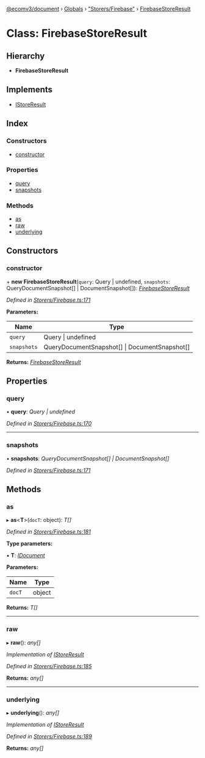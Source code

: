 [@ecomv3/document](../README.md) › [Globals](../globals.md) › ["Storers/Firebase"](../modules/_storers_firebase_.md) › [FirebaseStoreResult](_storers_firebase_.firebasestoreresult.md)

# Class: FirebaseStoreResult

## Hierarchy

* **FirebaseStoreResult**

## Implements

* [IStoreResult](../interfaces/_types_.istoreresult.md)

## Index

### Constructors

* [constructor](_storers_firebase_.firebasestoreresult.md#constructor)

### Properties

* [query](_storers_firebase_.firebasestoreresult.md#query)
* [snapshots](_storers_firebase_.firebasestoreresult.md#snapshots)

### Methods

* [as](_storers_firebase_.firebasestoreresult.md#as)
* [raw](_storers_firebase_.firebasestoreresult.md#raw)
* [underlying](_storers_firebase_.firebasestoreresult.md#underlying)

## Constructors

###  constructor

\+ **new FirebaseStoreResult**(`query`: Query | undefined, `snapshots`: QueryDocumentSnapshot[] | DocumentSnapshot[]): *[FirebaseStoreResult](_storers_firebase_.firebasestoreresult.md)*

*Defined in [Storers/Firebase.ts:171](https://github.com/davidtai/ecom3/blob/bf442b9/packages/document/src/Storers/Firebase.ts#L171)*

**Parameters:**

Name | Type |
------ | ------ |
`query` | Query &#124; undefined |
`snapshots` | QueryDocumentSnapshot[] &#124; DocumentSnapshot[] |

**Returns:** *[FirebaseStoreResult](_storers_firebase_.firebasestoreresult.md)*

## Properties

###  query

• **query**: *Query | undefined*

*Defined in [Storers/Firebase.ts:170](https://github.com/davidtai/ecom3/blob/bf442b9/packages/document/src/Storers/Firebase.ts#L170)*

___

###  snapshots

• **snapshots**: *QueryDocumentSnapshot[] | DocumentSnapshot[]*

*Defined in [Storers/Firebase.ts:171](https://github.com/davidtai/ecom3/blob/bf442b9/packages/document/src/Storers/Firebase.ts#L171)*

## Methods

###  as

▸ **as**<**T**>(`docT`: object): *T[]*

*Defined in [Storers/Firebase.ts:181](https://github.com/davidtai/ecom3/blob/bf442b9/packages/document/src/Storers/Firebase.ts#L181)*

**Type parameters:**

▪ **T**: *[IDocument](../interfaces/_types_.idocument.md)*

**Parameters:**

Name | Type |
------ | ------ |
`docT` | object |

**Returns:** *T[]*

___

###  raw

▸ **raw**(): *any[]*

*Implementation of [IStoreResult](../interfaces/_types_.istoreresult.md)*

*Defined in [Storers/Firebase.ts:185](https://github.com/davidtai/ecom3/blob/bf442b9/packages/document/src/Storers/Firebase.ts#L185)*

**Returns:** *any[]*

___

###  underlying

▸ **underlying**(): *any[]*

*Implementation of [IStoreResult](../interfaces/_types_.istoreresult.md)*

*Defined in [Storers/Firebase.ts:189](https://github.com/davidtai/ecom3/blob/bf442b9/packages/document/src/Storers/Firebase.ts#L189)*

**Returns:** *any[]*
